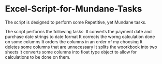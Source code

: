 # Excel-Script-for-Mundane-Tasks
The script is designed to perform some Repetitive, yet Mundane tasks.

The script performs the following tasks:
It converts the payment date and purchase date strings to date format
It corrects the worng calculation done on some columns
It orders the columns in an order of my choosing
It deletes some columns that are unnecessary
It splits the woorkbook into two sheets
It converts some columns into float type object to allow for calculations to be done on them.
